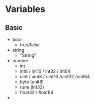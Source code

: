 # Variables

## Basic

- bool 
  - true/false
- string
  - "String"
- number
  - int
  - int8 / int16 / int32 / int64
  - uint / uint8 / uint16 /uint32 /unit64
  - byte (unit8)
  - rune (int32)
  - float32 / float64
- 